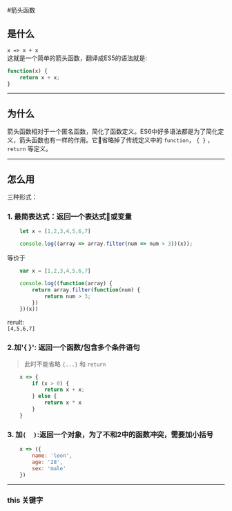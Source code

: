 #箭头函数

## 是什么

  `x => x + x`  
这就是一个简单的箭头函数，翻译成ES5的语法就是:   
```javascript
function(x) {
    return x + x; 
}
```

---

## 为什么

箭头函数相对于一个匿名函数，简化了函数定义。ES6中好多语法都是为了简化定义，箭头函数也有一样的作用。它省略掉了传统定义中的 `function`， `{ }` ，`return` 等定义。


---

## 怎么用
三种形式：  
### 1. 最简表达式：返回一个表达式或变量

```javascript
    let x = [1,2,3,4,5,6,7]

    console.log((array => array.filter(num => num > 3))(x));
```

等价于

``` javascript 
    var x = [1,2,3,4,5,6,7]

    console.log((function(array) {
        return array.filter(function(num) {
            return num > 3;
        })
    })(x))
```

rerult:  
`[4,5,6,7]`


###  2.加'{  }': 返回一个函数/包含多个条件语句
> 此时不能省略 `{...}` 和 `return`

```javascript
    x => {
        if (x > 0) {
            return x + x;
        } else {
            return x * x
        }
    }
```


### 3. 加`(  )`:返回一个对象，为了不和2中的函数冲突，需要加小括号
```javascript
    x => ({
        name: 'leon',
        age: '28',
        sex: 'male'
    })
```
---

### this 关键字

